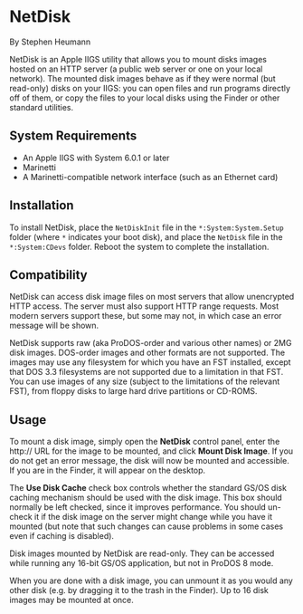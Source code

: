 NetDisk
=======
By Stephen Heumann

NetDisk is an Apple IIGS utility that allows you to mount disks images hosted on an HTTP server (a public web server or one on your local network).  The mounted disk images behave as if they were normal (but read-only) disks on your IIGS: you can open files and run programs directly off of them, or copy the files to your local disks using the Finder or other standard utilities.


System Requirements
-------------------
* An Apple IIGS with System 6.0.1 or later
* Marinetti
* A Marinetti-compatible network interface (such as an Ethernet card)


Installation
------------
To install NetDisk, place the `NetDiskInit` file in the `*:System:System.Setup` folder (where `*` indicates your boot disk), and place the `NetDisk` file in the `*:System:CDevs` folder.  Reboot the system to complete the installation.


Compatibility
-------------
NetDisk can access disk image files on most servers that allow unencrypted HTTP access.  The server must also support HTTP range requests.  Most modern servers support these, but some may not, in which case an error message will be shown.

NetDisk supports raw (aka ProDOS-order and various other names) or 2MG disk images.  DOS-order images and other formats are not supported.  The images may use any filesystem for which you have an FST installed, except that DOS 3.3 filesystems are not supported due to a limitation in that FST.  You can use images of any size (subject to the limitations of the relevant FST), from floppy disks to large hard drive partitions or CD-ROMS.


Usage
-----
To mount a disk image, simply open the __NetDisk__ control panel, enter the http:// URL for the image to be mounted, and click __Mount Disk Image__.  If you do not get an error message, the disk will now be mounted and accessible.  If you are in the Finder, it will appear on the desktop.

The __Use Disk Cache__ check box controls whether the standard GS/OS disk caching mechanism should be used with the disk image.  This box should normally be left checked, since it improves performance.  You should un-check it if the disk image on the server might change while you have it mounted (but note that such changes can cause problems in some cases even if caching is disabled).

Disk images mounted by NetDisk are read-only. They can be accessed while running any 16-bit GS/OS application, but not in ProDOS 8 mode.

When you are done with a disk image, you can unmount it as you would any other disk (e.g. by dragging it to the trash in the Finder).  Up to 16 disk images may be mounted at once.
